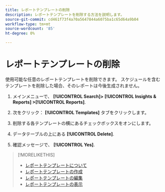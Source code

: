 ```yaml
---
title: レポートテンプレートの削除
description: レポートテンプレートを削除する方法を説明します。
source-git-commit: cd461f73f4a70a5647844a6075ba1c65d64a9b04
workflow-type: tm+mt
source-wordcount: '85'
ht-degree: 0%

---
```


# レポートテンプレートの削除

使用可能な任意のレポートテンプレートを削除できます。 スケジュールを含むテンプレートを削除した場合、そのレポートは今後生成されません。

1. メインメニューで、 **[!UICONTROL Search]> [!UICONTROL Insights & Reports] >[!UICONTROL Reports]**.

1. 次をクリック： **[!UICONTROL Templates]** タブをクリックします。

1. 削除する各テンプレートの横にあるチェックボックスをオンにします。

1. データテーブルの上にある **[!UICONTROL Delete]**.

1. 確認メッセージで、 **[!UICONTROL Yes]**.

>[!MORELIKETHIS]
>
>* [レポートテンプレートについて](template-about.md)
>* [レポートテンプレートの作成](template-create.md)
>* [レポートテンプレートの編集](template-edit.md)
>* [レポートテンプレートの表示](template-view.md)

